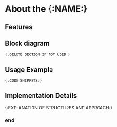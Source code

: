 About the {:NAME:}
==================

Features
--------

Block diagram
-------------
```
{:DELETE SECTION IF NOT USED:}
```

Usage Example
-------------

```cpp
{:CODE SNIPPETS:}
```

Implementation Details
----------------------

{:EXPLANATION OF STRUCTURES AND APPROACH:}

### end
